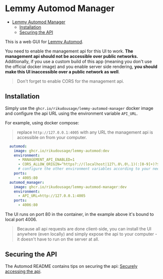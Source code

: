 # Lemmy Automod Manager

<!-- TOC -->
* [Lemmy Automod Manager](#lemmy-automod-manager)
  * [Installation](#installation)
  * [Securing the API](#securing-the-api)
<!-- TOC -->

This is a web GUI for [Lemmy Automod](https://github.com/RikudouSage/LemmyAutomod).

You need to enable the management api for this UI to work. **The management api should not be accessible over public networks.**
Additionally, if you use a custom build of this app (meaning you don't use the official docker image) and you enable server side rendering,
**you should make this UI inaccessible over a public network as well**.

> Don't forget to enable CORS for the management api.

## Installation

Simply use the `ghcr.io/rikudousage/lemmy-automod-manager` docker image and configure the api URL using the environment variable `API_URL`.

For example, using docker compose:

> replace `http://127.0.0.1:4005` with any URL the management api is accessible on from your computer.

```yaml
  automod:
    image: ghcr.io/rikudousage/lemmy-automod:dev
    environment:
      - MANAGEMENT_API_ENABLED=1
      - CORS_ALLOW_ORIGIN=^https?://(localhost|127\.0\.0\.1)(:[0-9]+)?$
      # configure the other environment variables according to your needs, see the automod readme for details
    ports:
      - 4005:80
  automod_manager:
    image: ghcr.io/rikudousage/lemmy-automod-manager:dev
    environment:
      - API_URL=http://127.0.0.1:4005
    ports:
      - 4006:80
```

The UI runs on port 80 in the container, in the example above it's bound to local port 4006.

> Because all api requests are done client-side, you can install the UI anywhere (even locally) and simply expose the api
> to your computer - it doesn't have to run on the server at all.

## Securing the API

The Automod README contains tips on securing the api: [Securely accessing the api](https://github.com/RikudouSage/LemmyAutomod#securely-accessing-the-api).
